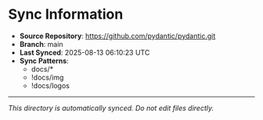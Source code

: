# Sync Information

- **Source Repository**: https://github.com/pydantic/pydantic.git
- **Branch**: main
- **Last Synced**: 2025-08-13 06:10:23 UTC
- **Sync Patterns**:
  - docs/*
  - !docs/img
  - !docs/logos

---
*This directory is automatically synced. Do not edit files directly.*
